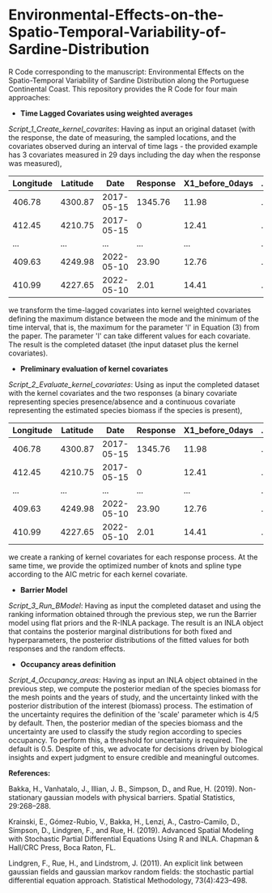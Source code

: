 # Environmental-Effects-on-the-Spatio-Temporal-Variability-of-Sardine-Distribution

R Code corresponding to the manuscript: Environmental Effects on the Spatio-Temporal Variability of Sardine Distribution along the Portuguese Continental Coast.
This repository provides the R Code for four main approaches:

- **Time Lagged Covariates using weighted averages**

*Script_1_Create_kernel_covarites*: Having as input an original dataset (with the response, the date of measuring, the sampled locations, and the covariates observed during an interval of time lags - the provided example has 3 covariates measured in 29 days including the day when the response was measured),

| Longitude | Latitude | Date | Response | X1_before_0days | ... | X1_before_28days | X2_before_0days | ... | X2_before_28days | X3_before_0days | ... | X3_before_28days | 
| --- | --- | --- | --- | --- | --- | --- | --- | --- | --- | --- | --- | --- |
| 406.78 | 4300.87 | 2017-05-15 | 1345.76 | 11.98 | ...  | 13.78 | 1.01 | ... | 1.21 | 0.00 | ... | 0.00 |
| 412.45 | 4210.75 | 2017-05-15 | 0 | 12.41 | ... | 12.54 | 1.32 | ... | 1.67 | 0.01 | ... | 0.03 |
| ... | ... | ... | ... | ... | ... | ... | ... | ... | ... | ... | ... | ... |
| 409.63 | 4249.98 | 2022-05-10 | 23.90 | 12.76 | ... | 12.98 | ... | 2.15 | ... | 1.99 | 0.65 | ... | 0.54 |
| 410.99 | 4227.65 | 2022-05-10 | 2.01 | 14.41 | ... | 13.11 | 3.01 | ... | 2.34 | 1.17 | ... | 1.12 |

we transform the time-lagged covariates into kernel weighted covariates defining the maximum distance between the mode and the minimum of the time interval, that is, the maximum for the parameter 'l' in Equation (3) from the paper. The parameter 'l' can take different values for each covariate. The result is the completed dataset (the input dataset plus the kernel covariates).


- **Preliminary evaluation of kernel covariates**

*Script_2_Evaluate_kernel_covariates*: Using as input the completed dataset with the kernel covariates and the two responses (a binary covariate representing species presence/absence and a continuous covariate representing the estimated species biomass if the species is present), 

| Longitude | Latitude | Date | Response | X1_before_0days |  ... | X3_before_28days | X1_center_1_lag_1 | ... | X2_center_27_lag_1 | Presence | Pos_Response |
| --- | --- | --- | --- | --- | --- | --- | --- | --- | --- | --- | --- | 
| 406.78 | 4300.87 | 2017-05-15 | 1345.76 | 11.98 | ...  | 0.00 | 12.87 | ... | 0.02 | 1 | 1345.76 |
| 412.45 | 4210.75 | 2017-05-15 | 0 | 12.41 | ... | 0.03 | 14.12 | ... | 0.03 | 0 | NA |
| ... | ... | ... | ... | ... | ... | ... | ... | ... | ... | ... | ... |
| 409.63 | 4249.98 | 2022-05-10 | 23.90 | 12.76 | ... | 0.54 | 13.98 | ... | 0.02 | 1 | 23.90 |
| 410.99 | 4227.65 | 2022-05-10 | 2.01 | 14.41 | ... | 1.12 | 16.01 | ... | 1.23 | 1 | 2.01 |

we create a ranking of kernel covariates for each response process. At the same time, we provide the optimized number of knots and spline type according to the AIC metric for each kernel covariate. 


- **Barrier Model**

*Script_3_Run_BModel*: Having as input the completed dataset and using the ranking information obtained through the previous step, we run the Barrier model using flat priors and the R-INLA package. The result is an INLA object that contains the posterior marginal distributions for both fixed and hyperparameters, the posterior distributions of the fitted values for both responses and the random effects.


- **Occupancy areas definition**

*Script_4_Occupancy_areas*: Having as input an INLA object obtained in the previous step, we compute the posterior median of the species biomass for the mesh points and the years of study, and the uncertainty linked with the posterior distribution of the interest (biomass) process. The estimation of the uncertainty requires the definition of the 'scale' parameter which is 4/5 by default. Then, the posterior median of the species biomass and the uncertainty are used to classify the study region according to species occupancy. To perform this, a threshold for uncertainty is required. The default is 0.5. Despite of this, we advocate for decisions driven by biological insights and expert judgment to ensure credible and meaningful outcomes.




**References:**

Bakka, H., Vanhatalo, J., Illian, J. B., Simpson, D., and Rue, H. (2019). Non-stationary gaussian models with physical barriers. Spatial Statistics, 29:268–288.

Krainski, E., Gómez-Rubio, V., Bakka, H., Lenzi, A., Castro-Camilo, D., Simpson, D., Lindgren, F., and Rue, H. (2019). Advanced Spatial Modeling with Stochastic Partial Differential Equations Using R and INLA. Chapman & Hall/CRC Press, Boca Raton, FL.

Lindgren, F., Rue, H., and Lindstrom, J. (2011). An explicit link between gaussian fields and gaussian markov random fields: the stochastic partial differential equation approach. Statistical Methodology, 73(4):423–498.

